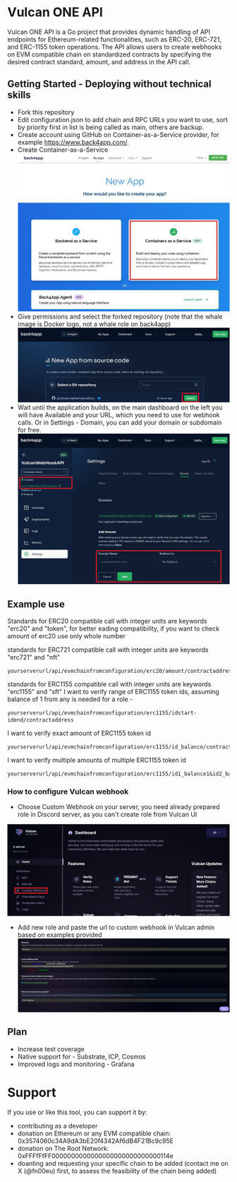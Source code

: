 # Vulcan ONE API

Vulcan ONE API is a Go project that provides dynamic handling of API endpoints for Ethereum-related functionalities, such as ERC-20, ERC-721, and ERC-1155 token operations. The API allows users to create webhooks on EVM compatible chain on standardized contracts by specifying the desired contract standard, amount, and address in the API call.

## Getting Started - Deploying without technical skills

- Fork this repository
- Edit configuration.json to add chain and RPC URLs you want to use, sort by priority first in list is being called as main, others are backup.
- Create account using GitHub on Container-as-a-Service provider, for example https://www.back4app.com/.
- Create Container-as-a-Service
![Screenshot of a selecting the container as a service on back4app](assets/back4app_caas.jpg)
- Give permissions and select the forked repository (note that the whale image is Docker logo, not a whale role on back4app)
![Screenshot of a selecting the container as a service on back4app](assets/back4app_selectrepository.jpg)
- Wait until the application builds, on the main dashboard on the left you will have Available and your URL, which you need to use for webhook calls. Or in Settings - Domain, you can add your domain or subdomain for free.
![Screenshot of a selecting the container as a service on back4app](assets/back4app_domain.jpg)


## Example use
Standards for ERC20 compatible call with integer units are keywords "erc20" and "token", for better eading compatibility, if you want to check amount of erc20 use only whole number

standards for ERC721 compatible call with integer units are keywords "erc721" and "nft"

```
yourserverurl/api/evmchainfromconfiguration/erc20/amount/contractaddress
```


standards for ERC1155 compatible call with integer units are keywords "erc1155" and "sft"
I want to verify range of ERC1155 token ids, assuming balance of 1 from any is needed for a role - 



```
yourserverurl/api/evmchainfromconfiguration/erc1155/idstart-idend/contractaddress
```



I want to verify exact amount of ERC1155 token id



```
yourserverurl/api/evmchainfromconfiguration/erc1155/id_balance/contractaddress
```



I want to verify multiple amounts of multiple ERC1155 token id



```
yourserverurl/api/evmchainfromconfiguration/erc1155/id1_balance1&id2_balance2/contractaddress
```


### How to configure Vulcan webhook
- Choose Custom Webhook on your server, you need already prepared role in Discord server, as you can't create role from Vulcan UI

![Screenshot of a Vulcan UI filled in for a custom webhook](assets/vulcan_customwebhook.jpg)
- Add new role and paste the url to custom webhook in Vulcan admin based on examples provided
![Screenshot of a Vulcan UI filled in for a custom webhook](assets/adding_webhook.jpg)




## Plan
- Increase test coverage
- Native support for - Substrate, ICP, Cosmos
- Improved logs and monitoring - Grafana

# Support
If you use or like this tool, you can support it by:

- contributing as a developer
- donation on Ethereum or any EVM compatible chain: 0x3574060c34A9dA3bE20f4342Af6dB4F21Bc9c95E
- donation on The Root Network: 0xFFFfFfFF0000000000000000000000000000114e
- doanting and requesting your specific chain to be added (contact me on X (@fn00eu) first, to assess the feasibility of the chain being added)